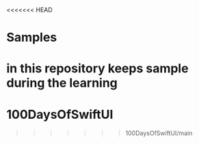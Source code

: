 <<<<<<< HEAD
# Samples
in this repository keeps sample during the learning
=======
# 100DaysOfSwiftUI
>>>>>>> 100DaysOfSwiftUI/main
